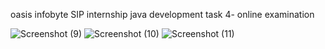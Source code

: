 oasis infobyte SIP internship
java development
task 4-
online examination

![Screenshot (9)](https://github.com/Prachikiranpatil/oasisinfobyte_task4/assets/171247270/5e54d45f-e63d-42ab-b97f-3bac5ed299bb)
![Screenshot (10)](https://github.com/Prachikiranpatil/oasisinfobyte_task4/assets/171247270/f1d05503-e88f-41f9-8eb4-8af10eaaa7f3)
![Screenshot (11)](https://github.com/Prachikiranpatil/oasisinfobyte_task4/assets/171247270/ba504091-0c5d-4292-a5df-d23284b9b80b)

